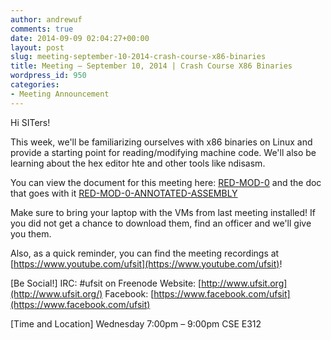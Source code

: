```yaml
---
author: andrewuf
comments: true
date: 2014-09-09 02:04:27+00:00
layout: post
slug: meeting-september-10-2014-crash-course-x86-binaries
title: Meeting – September 10, 2014 | Crash Course X86 Binaries
wordpress_id: 950
categories:
- Meeting Announcement
---
```


Hi SITers!

This week, we'll be familiarizing ourselves with x86 binaries on Linux and provide a starting point for reading/modifying machine code. We'll also be learning about the hex editor hte and other tools like ndisasm.

You can view the document for this meeting here: [RED-MOD-0](https://ufhack.files.wordpress.com/2014/09/red-mod-0.pdf) and the doc that goes with it [RED-MOD-0-ANNOTATED-ASSEMBLY](http://ufhack.files.wordpress.com/2014/09/red-mod-0-annotated-assembly.pdf)

Make sure to bring your laptop with the VMs from last meeting installed! If you did not get a chance to download them, find an officer and we'll give you them.

Also, as a quick reminder, you can find the meeting recordings at [https://www.youtube.com/ufsit](https://www.youtube.com/ufsit)!

[Be Social!]
IRC: #ufsit on Freenode
Website: [http://www.ufsit.org](http://www.ufsit.org/)
Facebook: [https://www.facebook.com/ufsit](https://www.facebook.com/ufsit)

[Time and Location]
Wednesday 7:00pm – 9:00pm
CSE E312

